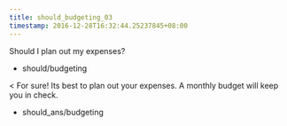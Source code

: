 ```yaml
---
title: should_budgeting_03
timestamp: 2016-12-28T16:32:44.25237845+08:00
---
```


Should I plan out my expenses?
* should/budgeting

< For sure! Its best to plan out your expenses. A monthly budget will keep you in check.
* should_ans/budgeting
